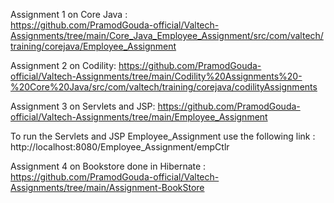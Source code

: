 Assignment 1 on Core Java :    
https://github.com/PramodGouda-official/Valtech-Assignments/tree/main/Core_Java_Employee_Assignment/src/com/valtech/training/corejava/Employee_Assignment

Assignment 2 on Codility: 
https://github.com/PramodGouda-official/Valtech-Assignments/tree/main/Codility%20Assignments%20-%20Core%20Java/src/com/valtech/training/corejava/codilityAssignments

Assignment 3 on Servlets and JSP: 
https://github.com/PramodGouda-official/Valtech-Assignments/tree/main/Employee_Assignment

To run the Servlets and JSP Employee_Assignment use the following link : http://localhost:8080/Employee_Assignment/empCtlr

Assignment 4 on Bookstore done in Hibernate :
https://github.com/PramodGouda-official/Valtech-Assignments/tree/main/Assignment-BookStore
